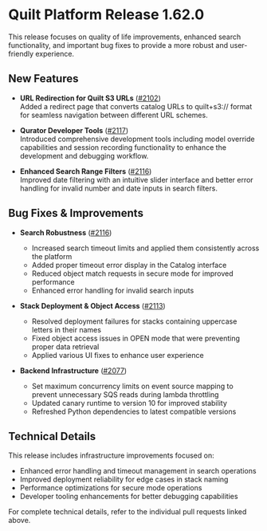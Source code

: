 # Quilt Platform Release 1.62.0

This release focuses on quality of life improvements, enhanced search functionality, and important bug fixes to provide a more robust and user-friendly experience.

## New Features

- **URL Redirection for Quilt S3 URLs** ([#2102](https://github.com/quiltdata/deployment/pull/2102))  
  Added a redirect page that converts catalog URLs to quilt+s3:// format for seamless navigation between different URL schemes.

- **Qurator Developer Tools** ([#2117](https://github.com/quiltdata/deployment/pull/2117))  
  Introduced comprehensive development tools including model override capabilities and session recording functionality to enhance the development and debugging workflow.

- **Enhanced Search Range Filters** ([#2116](https://github.com/quiltdata/deployment/pull/2116))  
  Improved date filtering with an intuitive slider interface and better error handling for invalid number and date inputs in search filters.

## Bug Fixes & Improvements

- **Search Robustness** ([#2116](https://github.com/quiltdata/deployment/pull/2116))
  - Increased search timeout limits and applied them consistently across the platform
  - Added proper timeout error display in the Catalog interface
  - Reduced object match requests in secure mode for improved performance
  - Enhanced error handling for invalid search inputs

- **Stack Deployment & Object Access** ([#2113](https://github.com/quiltdata/deployment/pull/2113))
  - Resolved deployment failures for stacks containing uppercase letters in their names
  - Fixed object access issues in OPEN mode that were preventing proper data retrieval
  - Applied various UI fixes to enhance user experience

- **Backend Infrastructure** ([#2077](https://github.com/quiltdata/deployment/pull/2077))
  - Set maximum concurrency limits on event source mapping to prevent unnecessary SQS reads during lambda throttling
  - Updated canary runtime to version 10 for improved stability
  - Refreshed Python dependencies to latest compatible versions

## Technical Details

This release includes infrastructure improvements focused on:
- Enhanced error handling and timeout management in search operations
- Improved deployment reliability for edge cases in stack naming
- Performance optimizations for secure mode operations
- Developer tooling enhancements for better debugging capabilities

For complete technical details, refer to the individual pull requests linked above.
